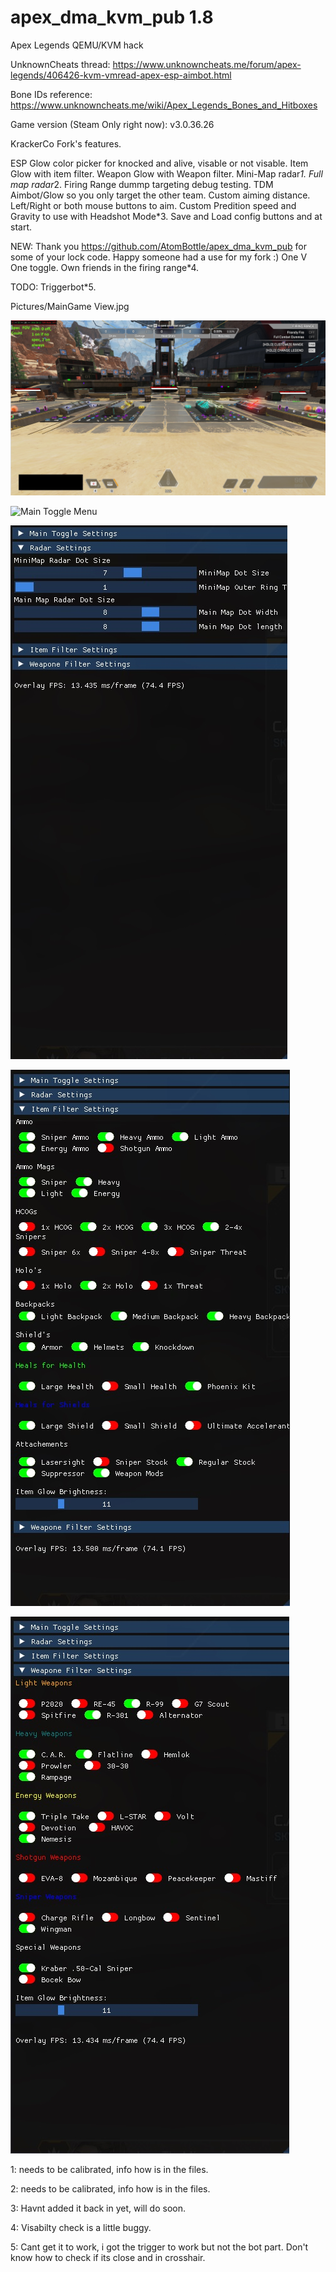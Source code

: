 # apex_dma_kvm_pub 1.8
 Apex Legends QEMU/KVM hack

UnknownCheats thread: https://www.unknowncheats.me/forum/apex-legends/406426-kvm-vmread-apex-esp-aimbot.html

Bone IDs reference: https://www.unknowncheats.me/wiki/Apex_Legends_Bones_and_Hitboxes

Game version (Steam Only right now): v3.0.36.26

KrackerCo Fork's features.

ESP Glow color picker for knocked and alive, visable or not visable.
Item Glow with item filter.
Weapon Glow with Weapon filter.
Mini-Map radar*1.
Full map radar*2.
Firing Range dummp targeting debug testing.
TDM Aimbot/Glow so you only target the other team.
Custom aiming distance.
Left/Right or both mouse buttons to aim.
Custom Predition speed and Gravity to use with Headshot Mode*3.
Save and Load config buttons and at start.

NEW:
Thank you https://github.com/AtomBottle/apex_dma_kvm_pub for some of your lock code. Happy someone had a use for my fork :)
One V One toggle. Own friends in the firing range*4.

TODO:
Triggerbot*5.

Pictures/MainGame View.jpg

![Main View](Pictures/MainGameView.jpg)

![Main Toggle Menu](Pictures/MainToggle-Menu.jpg)

![Radar Settings](Pictures/RadarSettings.jpg)

![Item Filter Settings](Pictures/ItemFilterSettings.jpg)

![Weapon Filter Settings](Pictures/WeaponFilterSettings.jpg)

1: needs to be calibrated, info how is in the files.

2: needs to be calibrated, info how is in the files.

3: Havnt added it back in yet, will do soon.

4: Visabilty check is a little buggy. 

5: Cant get it to work, i got the trigger to work but not the bot part. Don't know how to check if its close and in crosshair.

